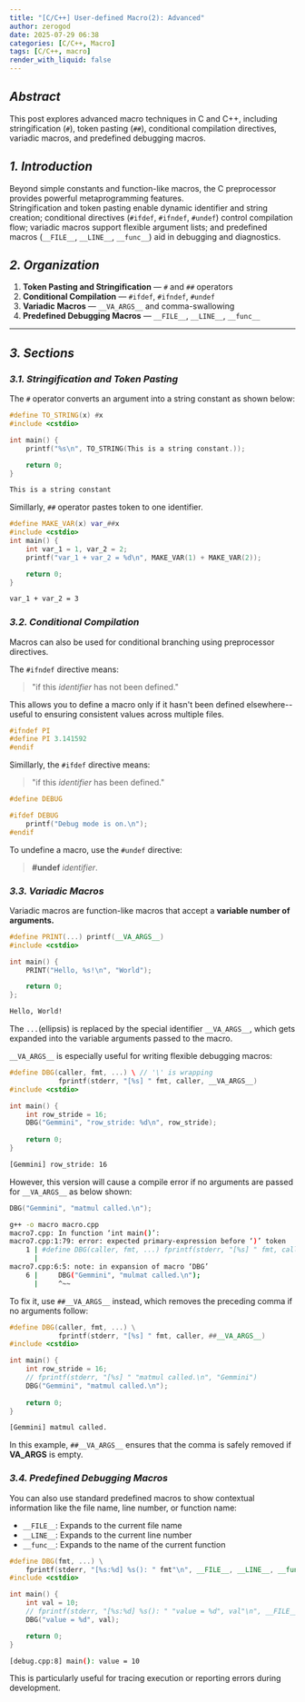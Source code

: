 ```yaml
---
title: "[C/C++] User-defined Macro(2): Advanced"
author: zerogod
date: 2025-07-29 06:38
categories: [C/C++, Macro]
tags: [C/C++, macro]
render_with_liquid: false
---
```

## ***Abstract***  
This post explores advanced macro techniques in C and C++, including stringification (`#`), token pasting (`##`), conditional compilation directives, variadic macros, and predefined debugging macros.

## ***1. Introduction***  
Beyond simple constants and function-like macros, the C preprocessor provides powerful metaprogramming features.   
Stringification and token pasting enable dynamic identifier and string creation; conditional directives (`#ifdef`, `#ifndef`, `#undef`) control compilation flow; variadic macros support flexible argument lists; and predefined macros (`__FILE__`, `__LINE__`, `__func__`) aid in debugging and diagnostics.

## ***2. Organization***  
1. **Token Pasting and Stringification** &mdash; `#` and `##` operators  
2. **Conditional Compilation** &mdash; `#ifdef`, `#ifndef`, `#undef`  
3. **Variadic Macros** &mdash; `__VA_ARGS__` and comma-swallowing  
4. **Predefined Debugging Macros** &mdash; `__FILE__`, `__LINE__`, `__func__`  
---

## ***3. Sections***
### ***3.1. Stringification and Token Pasting***
The `#` operator converts an argument into a string constant as shown below:
```cpp
#define TO_STRING(x) #x
#include <cstdio>

int main() {
    printf("%s\n", TO_STRING(This is a string constant.));

    return 0;
}
```
```bash
This is a string constant
```   

Simillarly, `##` operator pastes token to one identifier.
```cpp
#define MAKE_VAR(x) var_##x
#include <cstdio>
int main() {
    int var_1 = 1, var_2 = 2;
    printf("var_1 + var_2 = %d\n", MAKE_VAR(1) + MAKE_VAR(2));    

    return 0;
}
```
```bash
var_1 + var_2 = 3
```

### ***3.2. Conditional Compilation***
Macros can also be used for conditional branching using preprocessor directives.

The `#ifndef` directive means: 
> "if this *identifier* has not been  defined."

This allows you to define a macro only if it hasn't been defined elsewhere--useful to ensuring consistent values across multiple files.
```cpp
#ifndef PI
#define PI 3.141592
#endif
```
Simillarly, the `#ifdef` directive means: 
> "if this *identifier* has been defined."

```cpp
#define DEBUG

#ifdef DEBUG
    printf("Debug mode is on.\n");
#endif
```

To undefine a macro, use the `#undef` directive:
> **#undef** *identifier*.   

### ***3.3. Variadic Macros***
Variadic macros are function-like macros that accept a **variable number of arguments.**
```cpp
#define PRINT(...) printf(__VA_ARGS__)
#include <cstdio>

int main() {
    PRINT("Hello, %s!\n", "World");

    return 0;
}; 
```
```bash
Hello, World!
```
The `...`(ellipsis) is replaced by the special identifier `__VA_ARGS__`, which gets expanded into the variable arguments passed to the macro.

`__VA_ARGS__` is especially useful for writing flexible debugging macros:
```cpp
#define DBG(caller, fmt, ...) \ // '\' is wrapping
            fprintf(stderr, "[%s] " fmt, caller, __VA_ARGS__)
#include <cstdio>

int main() {
    int row_stride = 16;
    DBG("Gemmini", "row_stride: %d\n", row_stride);
    
    return 0;
}
```
```bash
[Gemmini] row_stride: 16
```
However, this version will cause a compile error if no arguments are passed for `__VA_ARGS__` as below shown:
```cpp
DBG("Gemmini", "matmul called.\n");
```
```bash
g++ -o macro macro.cpp
macro7.cpp: In function ‘int main()’:
macro7.cpp:1:79: error: expected primary-expression before ‘)’ token
    1 | #define DBG(caller, fmt, ...) fprintf(stderr, "[%s] " fmt, caller, __VA_ARGS__)
      |                                                                               ^
macro7.cpp:6:5: note: in expansion of macro ‘DBG’
    6 |     DBG("Gemmini", "mulmat called.\n");
      |     ^~~
```

To fix it, use `##__VA_ARGS__` instead, which removes the preceding comma if no arguments follow:
```cpp
#define DBG(caller, fmt, ...) \
            fprintf(stderr, "[%s] " fmt, caller, ##__VA_ARGS__)
#include <cstdio>

int main() {
    int row_stride = 16;
    // fprintf(stderr, "[%s] " "matmul called.\n", "Gemmini")
    DBG("Gemmini", "matmul called.\n");
    
    return 0;
}
```
```bash
[Gemmini] matmul called.
```
In this example, `##__VA_ARGS__` ensures that the comma is safely removed if __VA_ARGS__ is empty.


### ***3.4. Predefined Debugging Macros***
You can also use standard predefined macros to show contextual information like the file name, line number, or function name:
- `__FILE__`: Expands to the current file name
- `__LINE__`: Expands to the current line number
- `__func__`: Expands to the name of the current function

```cpp
#define DBG(fmt, ...) \
    fprintf(stderr, "[%s:%d] %s(): " fmt"\n", __FILE__, __LINE__, __func__, ##__VA_ARGS__)
#include <cstdio>

int main() {
    int val = 10;
    // fprintf(stderr, "[%s:%d] %s(): " "value = %d", val"\n", __FILE__, __LINE__, __func__, val);
    DBG("value = %d", val);

    return 0;
}
```
```bash
[debug.cpp:8] main(): value = 10
```
This is particularly useful for tracing execution or reporting errors during development.